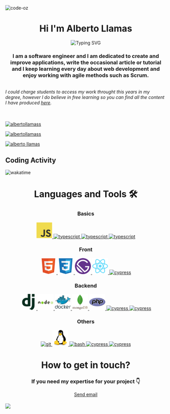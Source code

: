 <p align="left"> <img src="https://komarev.com/ghpvc/?username=albertollamass&label=Profile%20views&color=0e75b6&style=flat" alt="code-oz" /> </p>
<h1 align="center">Hi I'm Alberto Llamas</h1>

<!-- Intro -->
<!-- [![wakatime](https://wakatime.com/badge/user/36d42806-c096-49ed-9ff4-fd8ef988537e.svg)](https://wakatime.com/@36d42806-c096-49ed-9ff4-fd8ef988537e) -->
<p style="margin: 15px;" align="center">
    <img src="http://readme-typing-svg.herokuapp.com?font=Fira+Code&pause=1000&width=435&lines=React.js;Gatsby.js;Flutter;PHP;Django;Ruby+on+Rails" alt="Typing SVG" />
    <h3 align="center">I am a software engineer and I am dedicated to create and improve applications, write the occasional article or tutorial and I keep learning every day about web development and enjoy working with agile methods such as Scrum.</h3><br/>
    <i>I could charge students to access my work throught this years in my degree, however I do believe in free learning so you can find all the content I have produced <a href="https://github.com/albertollamass/INFORMATICA">here</a>. </i>  
</p>

<!-- Social network -->
<p style="margin-top: 50px;">
    <p align="left">
        <a href="https://twitter.com/albertollamass" target="blank"><img src="https://img.shields.io/twitter/follow/LexQDev?logo=twitter&style=for-the-badge" alt="albertollamass" /></a>
    </p>
    <p align="left">
        <a href="https://dev.to/albertollamass" target="blank"><img src="https://img.shields.io/badge/dev.to-0A0A0A?style=for-the-badge&logo=dev.to&logoColor=white" alt="albertollamass" /></a>
    </p>
    <p align="left">
        <a href="https://github.com/albertollamass" target="blank"><img src="https://img.shields.io/github/followers/albertollamass?style=social" alt="alberto llamas" /></a>
    </p>
</p>

<h2>Coding Activity</h2>
<img src="https://wakatime.com/share/@8e5d7c66-4b46-4ca0-b821-7638769c58d3/b7c2f3e9-a677-4803-bbe3-1cb2dfd6666e.svg" alt="wakatime">

<!-- Technos -->
<h1 align="center">Languages and Tools 🛠</h1>

<p align="center">

<h3 align="center">Basics</h3>
<p align="center">
    <a href="https://developer.mozilla.org/en-US/docs/Web/JavaScript" target="_blank"> <img src="https://raw.githubusercontent.com/devicons/devicon/master/icons/javascript/javascript-original.svg" alt="javascript" width="50" height="50"/> </a>
    <a href="https://www.typescriptlang.org/" target="_blank"> <img src="https://cdn.jsdelivr.net/gh/devicons/devicon/icons/python/python-original.svg" alt="typescript" width="50" height="50"/> </a>
     <a href="https://www.typescriptlang.org/" target="_blank"> <img src="https://cdn.jsdelivr.net/gh/devicons/devicon/icons/cplusplus/cplusplus-original.svg" alt="typescript" width="50" height="50"/> </a>
      <a href="https://www.typescriptlang.org/" target="_blank"> <img src="https://cdn.jsdelivr.net/gh/devicons/devicon/icons/java/java-original.svg" alt="typescript" width="50" height="50"/> </a>

</p>

<h3 align="center">Front</h3>
<p align="center">
    <a href="https://angular.io" target="_blank"> <img src="https://raw.githubusercontent.com/devicons/devicon/master/icons/html5/html5-original.svg" alt="vuejs" width="50" height="50"/> </a>
    <a href="https://reactjs.org/" target="_blank"> <img src="https://raw.githubusercontent.com/devicons/devicon/master/icons/css3/css3-original.svg" alt="React.js" width="50" height="50"/> </a>
    <a href="https://nextjs.org/" target="_blank"> <img src="https://raw.githubusercontent.com/devicons/devicon/master/icons/gatsby/gatsby-original.svg" alt="Nextj.js" width="50" height="50"/> </a>
  <a href="https://reactjs.org/" target="_blank"> <img src="https://raw.githubusercontent.com/devicons/devicon/master/icons/react/react-original.svg" alt="React.js" width="50" height="50"/> </a>
  <a href="https://www.cypress.io" target="_blank" rel="noreferrer"> <img src="https://cdn.jsdelivr.net/gh/devicons/devicon/icons/flutter/flutter-original.svg" alt="cypress" width="40" height="40"/> </a>
    
</p>

<h3 align="center">Backend</h3>
<p align="center">
    <a href="https://laravel.com/" target="_blank" rel="noreferrer"> <img src="https://raw.githubusercontent.com/devicons/devicon/master/icons/django/django-plain.svg" alt="firebase" width="50" height="50"/> </a>
  <a href="https://nodejs.org" target="_blank"> <img src="https://raw.githubusercontent.com/devicons/devicon/master/icons/nodejs/nodejs-original-wordmark.svg" alt="nodejs" width="50" height="50"/> </a>
    <a href="https://www.docker.com/" target="_blank"> <img src="https://raw.githubusercontent.com/devicons/devicon/master/icons/docker/docker-original-wordmark.svg" alt="docker" width="50" height="50"/> </a>
    <a href="https://www.mongodb.com/" target="_blank"> <img src="https://raw.githubusercontent.com/devicons/devicon/master/icons/mongodb/mongodb-original-wordmark.svg" alt="mongodb" width="50" height="50"/> </a>
    <a href="https://expressjs.com" target="_blank"> <img src="https://raw.githubusercontent.com/devicons/devicon/master/icons/php/php-original.svg" alt="express" width="50" height="50"/> </a>
    <a href="https://www.cypress.io" target="_blank" rel="noreferrer"> <img src="https://cdn.jsdelivr.net/gh/devicons/devicon/icons/rails/rails-original-wordmark.svg" alt="cypress" width="40" height="40"/> </a>
    <a href="https://www.cypress.io" target="_blank" rel="noreferrer"> <img src="https://cdn.jsdelivr.net/gh/devicons/devicon/icons/sqlite/sqlite-original.svg" alt="cypress" width="40" height="40"/> </a>
    
  
</p>

<h3 align="center">Others</h3>
<p align="center">
    <a href="https://git-scm.com/" target="_blank"> <img src="https://www.vectorlogo.zone/logos/git-scm/git-scm-icon.svg" alt="git" width="50" height="50"/> </a>
    <a href="https://www.linux.org/" target="_blank"> <img src="https://raw.githubusercontent.com/devicons/devicon/master/icons/linux/linux-original.svg" alt="linux" width="50" height="50"/> </a>
    <a href="https://www.gnu.org/software/bash/" target="_blank"> <img src="https://www.vectorlogo.zone/logos/gnu_bash/gnu_bash-icon.svg" alt="bash" width="50" height="50"/> </a>
    <a href="https://www.cypress.io" target="_blank" rel="noreferrer"> <img src="https://cdn.jsdelivr.net/gh/devicons/devicon/icons/figma/figma-original.svg" alt="cypress" width="40" height="40"/> </a>
    <a href="https://www.cypress.io" target="_blank" rel="noreferrer"> <img src="https://cdn.jsdelivr.net/gh/devicons/devicon/icons/jira/jira-original.svg" alt="cypress" width="40" height="40"/> </a>
</p>

<!-- Contact -->
<h1 align="center">How to get in touch?</h1>
<h3 align="center">If you need my expertise for your project 👇</h3>
<p align="center">
    <a href="mailto:alberto.ll.go@gmail.com">Send email</a>
    <p style='margin-bottom: 20px'>
    </p>
</p>  

![](https://github-readme-stats-one-bice.vercel.app/api?username=albertollamass&show_icons=true&include_all_commits=true&count_private=true&role=OWNER,ORGANIZATION_MEMBER,COLLABORATOR)
